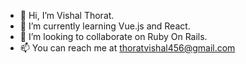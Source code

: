 - 👋 Hi, I’m Vishal Thorat.
- 🌱 I’m currently learning Vue.js and React.
- 💞️ I’m looking to collaborate on Ruby On Rails.
- 📫 You can reach me at thoratvishal456@gmail.com

<!---
thoratvishal456/thoratvishal456 is a ✨ special ✨ repository because its `README.md` (this file) appears on your GitHub profile.
You can click the Preview link to take a look at your changes.
--->
